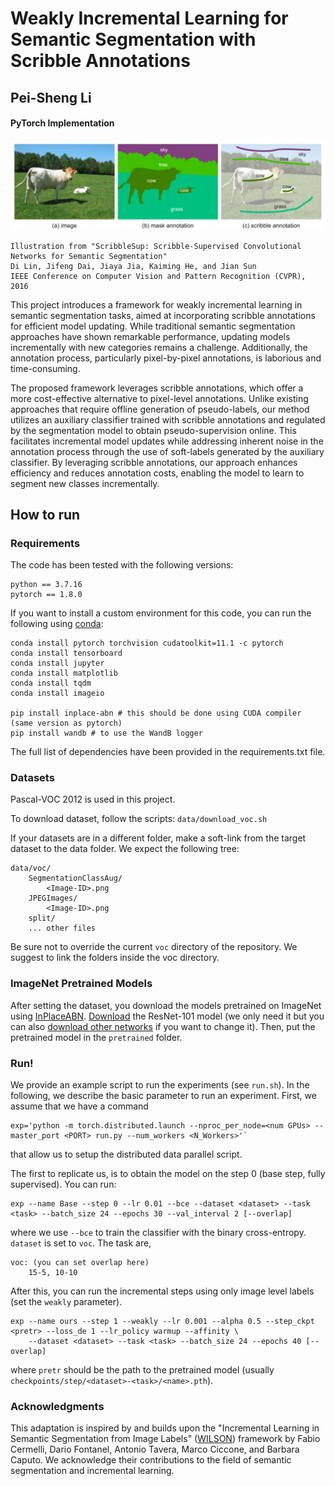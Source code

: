 # Weakly Incremental Learning for Semantic Segmentation with Scribble Annotations
## Pei-Sheng Li
#### PyTorch Implementation

![method](https://raw.githubusercontent.com/Baconbuilder/Scribble_WILSON/master/docs/graph.png)
```
Illustration from "ScribbleSup: Scribble-Supervised Convolutional Networks for Semantic Segmentation"
Di Lin, Jifeng Dai, Jiaya Jia, Kaiming He, and Jian Sun
IEEE Conference on Computer Vision and Pattern Recognition (CVPR), 2016
```

This project introduces a framework for weakly incremental learning in semantic segmentation tasks, aimed at incorporating scribble annotations for efficient model updating. While traditional semantic segmentation approaches have shown remarkable performance, updating models incrementally with new categories remains a challenge. Additionally, the annotation process, particularly pixel-by-pixel annotations, is laborious and time-consuming.

The proposed framework leverages scribble annotations, which offer a more cost-effective alternative to pixel-level annotations. Unlike existing approaches that require offline generation of pseudo-labels, our method utilizes an auxiliary classifier trained with scribble annotations and regulated by the segmentation model to obtain pseudo-supervision online. This facilitates incremental model updates while addressing inherent noise in the annotation process through the use of soft-labels generated by the auxiliary classifier. By leveraging scribble annotations, our approach enhances efficiency and reduces annotation costs, enabling the model to learn to segment new classes incrementally.

## How to run
### Requirements
The code has been tested with the following versions:
```
python == 3.7.16
pytorch == 1.8.0
```
If you want to install a custom environment for this code, you can run the following using [conda](https://docs.conda.io/projects/conda/en/latest/commands/install.html):
```
conda install pytorch torchvision cudatoolkit=11.1 -c pytorch
conda install tensorboard
conda install jupyter
conda install matplotlib
conda install tqdm
conda install imageio

pip install inplace-abn # this should be done using CUDA compiler (same version as pytorch)
pip install wandb # to use the WandB logger
```
The full list of dependencies have been provided in the requirements.txt file.

### Datasets 
Pascal-VOC 2012 is used in this project.


To download dataset, follow the scripts: `data/download_voc.sh`


If your datasets are in a different folder, make a soft-link from the target dataset to the data folder.
We expect the following tree:
```
data/voc/
    SegmentationClassAug/
        <Image-ID>.png
    JPEGImages/
        <Image-ID>.png
    split/
    ... other files 

```
Be sure not to override the current `voc` directory of the repository. 
We suggest to link the folders inside the voc directory.


### ImageNet Pretrained Models
After setting the dataset, you download the models pretrained on ImageNet using [InPlaceABN](https://github.com/mapillary/inplace_abn).
[Download](https://drive.google.com/file/d/1rQd-NoZuCsGZ7_l_X9GO1GGiXeXHE8CT/view) the ResNet-101 model (we only need it but you can also [download other networks](https://github.com/mapillary/inplace_abn) if you want to change it).
Then, put the pretrained model in the `pretrained` folder.

### Run!
We provide an example script to run the experiments (see `run.sh`).
In the following, we describe the basic parameter to run an experiment.
First, we assume that we have a command 
```
exp='python -m torch.distributed.launch --nproc_per_node=<num GPUs> --master_port <PORT> run.py --num_workers <N_Workers>'`
```
that allow us to setup the distributed data parallel script.

The first to replicate us, is to obtain the model on the step 0 (base step, fully supervised). You can run:
```
exp --name Base --step 0 --lr 0.01 --bce --dataset <dataset> --task <task> --batch_size 24 --epochs 30 --val_interval 2 [--overlap]
```
where we use `--bce` to train the classifier with the binary cross-entropy. `dataset` is set to `voc`. The task 
are, 
```
voc: (you can set overlap here)
    15-5, 10-10
```

After this, you can run the incremental steps using only image level labels (set the `weakly` parameter).
```
exp --name ours --step 1 --weakly --lr 0.001 --alpha 0.5 --step_ckpt <pretr> --loss_de 1 --lr_policy warmup --affinity \ 
    --dataset <dataset> --task <task> --batch_size 24 --epochs 40 [--overlap]
```
where `pretr` should be the path to the pretrained model (usually `checkpoints/step/<dataset>-<task>/<name>.pth`). 



### Acknowledgments
This adaptation is inspired by and builds upon the "Incremental Learning in Semantic Segmentation from Image Labels" ([WILSON](https://github.com/fcdl94/WILSON)) framework by Fabio Cermelli, Dario Fontanel, Antonio Tavera, Marco Ciccone, and Barbara Caputo. We acknowledge their contributions to the field of semantic segmentation and incremental learning.